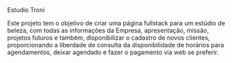 Estudio Troni

Este projeto tem o objetivo de criar uma página fullstack para um estúdio de beleza,
com todas as informações da Empresa, apresentação, missão, projetos futuros e também,
disponibilizar o cadastro de novos clientes, proporcionando a liberdade de consulta da
disponibilidade de horários para agendamentos, deixar agendado e fazer o pagamento via 
web se preferir.
